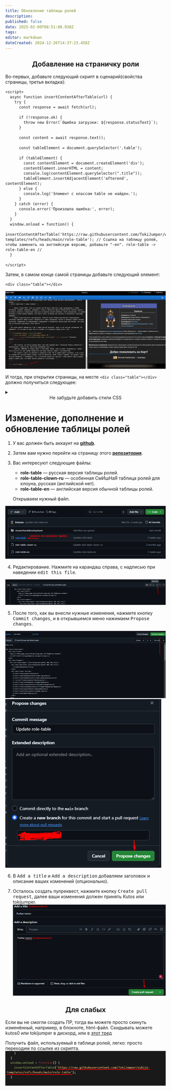 ```yaml
---
title: Обновление таблицы ролей
description: 
published: false
date: 2025-02-09T08:51:08.038Z
tags: 
editor: markdown
dateCreated: 2024-12-26T14:37:23.458Z
---
```



## <center>Добавление на страничку роли
Во-первых, добавьте следующий скрипт в сценарий(свойства страницы, третья вкладка):

```
<script>
  async function insertContentAfterTable(url) {
    try {
      const response = await fetch(url);

      if (!response.ok) {
        throw new Error(`Ошибка загрузки: ${response.statusText}`);
      }

      const content = await response.text();

      const tableElement = document.querySelector('.table');

      if (tableElement) {
        const contentElement = document.createElement('div');
        contentElement.innerHTML = content;
        console.log(contentElement.querySelector(".title"));
        tableElement.insertAdjacentElement('afterend', contentElement);
      } else {
        console.log('Элемент с классом table не найден.');
      }
    } catch (error) {
      console.error('Произошла ошибка:', error);
    }
  }
  window.onload = function() {
    insertContentAfterTable('https://raw.githubusercontent.com/TokiJumper/wikijs-templates/refs/heads/main/role-table'); // Ссылка на таблицу ролей, чтобы заменить на английскую версию, добавьте "-en". role-table -> role-table-en //
  }

</script>
```

Затем, в самом конце самой страницы добавьте следующий элемент:

```
<div class="table"></div>
```
![screenshot_37.png](/guides/wiki/screenshot_37.png)

И тогда, при открытии страницы, на месте ```<div class="table"></div>``` должно получиться следующее:

<div class="table"></div>

<details>
   <summary>
      <center>Не забудьте добавить стили CSS</center>
   </summary>
<pre>
.roles-table {
  width: auto;
  display: flex;
  flex-wrap: wrap;
  margin: 1em auto 1em auto;
  padding: 5px;
  border-radius: 10px;
  border: solid #757575 1px
}
.roles-table > .title {
  width: 20%;
  display: flex;
  flex: min-content;
  flex-direction: column;
  justify-content: center;
  text-align: center;
  align-items: center
}
.roles-table > .wrapper {
  width: 80%;
  display: flex;
  flex: auto;
  flex-flow: row wrap
}
.roles-table > .wrapper > .dep-wrapper {
  width: 100%;
  display: flex;
  flex-direction: row;
  border: solid #212121 2px;
  border-radius: 10px
}
.roles-table > .wrapper > .dep-wrapper > .dep-title {
  display: flex;
  justify-content: center;
  text-align: center;
  align-items: center;
  padding: 0 3px;
  border-radius: 10px
}
.roles-table > .wrapper > .dep-wrapper > .dep-title > strong {
  font-size: 18px
}
.roles-table > .wrapper > .dep-wrapper > .roles > a:last-child:after {
  content: none
}
.roles-table > .wrapper > .dep-wrapper > .roles > a:after {
  content: "•";
  display: inline-block;
  color: #fff;
  margin: 0 0 0 4px
}
@media (orientation:portrait) {
  .roles-table {
    width: 100%
  }
  .roles-table > .wrapper > .dep-wrapper {
    flex-direction: column
  }
  .roles-table > .wrapper > .dep-wrapper > .roles {
    display: grid;
    padding: 5px 20px 5px 20px
  }
  .roles-table a:after {
    content: none!important
  }
}
@media (orientation:landscape) {
  .roles-table {
    width: 90%
  }
  .roles-table > .wrapper > .dep-wrapper > .dep-title {
    width: 20%
  }
  .roles-table > .wrapper > .dep-wrapper > .roles {
    width: 80%;
    display: inline;
    justify-content: center;
    padding: 5px 20px 5px 10px;
    gap: 0 10px
  }
  .roles-table > .wrapper > .dep-wrapper > .roles > .nomobile {
    display: inline;
    font-weight: 700
  }
}
.roles-table > .wrapper > .dep-wrapper > .roles > a {
  font-weight: 700
}
</pre>

![screenshot_53.png](/guides/wiki/screenshot_53.png)
</details>

# Изменение, дополнение и обновление таблицы ролей

1. У вас должен быть аккаунт на [**github**](https://github.com/).

2. Затем вам нужно перейти на страницу этого [**репозитория**](https://github.com/TokiJumper/wikijs-templates/tree/main).

3. Вас интересуют следующие файлы:
    * **role-table** — русская версия таблицы ролей.
    * **role-table-clown-ru** — особенная СмИшНаЯ таблица ролей для клоуна, русская (английской нет).
    * **role-table-en** — английская версия обычной таблицы ролей.

   Открываем нужный файл.

![screenshot_38.png](/guides/wiki/screenshot_38.png)

4. Редактирование. Нажмите на карандаш справа, с надписью при наведении <kbd>edit this file</kbd>.

![screenshot_39.png](/guides/wiki/screenshot_39.png)

5. После того, как вы внесли нужные изменения, нажмите кнопку <kbd>Commit changes</kbd>, и в открывшемся меню нажимаем <kbd>Propose changes</kbd>.

![screenshot_40.png](/guides/wiki/screenshot_40.png)
![screenshot_41.png](/guides/wiki/screenshot_41.png)

6. В <kbd>Add a title</kbd> и <kbd>Add a description</kbd> добавляем заголовок и описание ваших изменений (опционально).

7. Осталось создать пулреквест, нажмите кнопку <kbd>Create pull request</kbd>, далее ваши изменения должен принять Kutos или tokijumper.
![screenshot_42.png](/guides/wiki/screenshot_42.png)

## <center> Для слабых

Если вы не смогли создать ПР, тогда вы можете просто скинуть изменённый, например, в блокноте, html-файл.
  Скидывать можете kutos0 или tokijumper в дискорд, или в <a href="https://discord.com/channels/1274878892657741835/1305616260440264715.">этот тред</a> 

Получить файл, используемый в таблице ролей, легко: просто переходим по ссылке из скрипта. 
![screenshot_43.png](/guides/wiki/screenshot_43.png)
